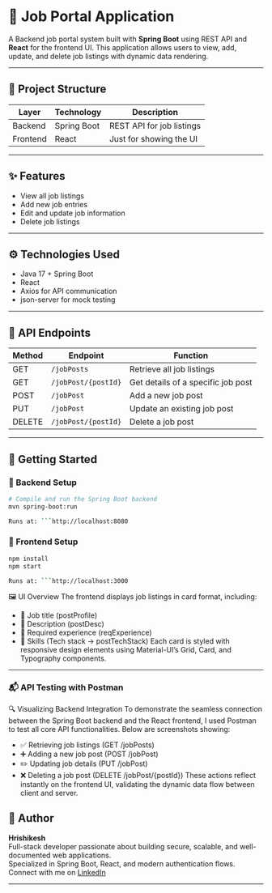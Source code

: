 # 🚀 Job Portal Application

A Backend job portal system built with **Spring Boot** using REST API and **React** for the frontend UI. This application allows users to view, add, update, and delete job listings with dynamic data rendering.

---

## 📁 Project Structure

| Layer      | Technology           | Description                         |
|------------|----------------------|-------------------------------------|
| Backend    | Spring Boot          | REST API for job listings           |
| Frontend   | React                | Just for showing the UI             |

---

## ✨ Features

- View all job listings
- Add new job entries
- Edit and update job information
- Delete job listings

---

## ⚙️ Technologies Used

- Java 17 + Spring Boot
- React
- Axios for API communication
- json-server for mock testing

---

## 📡 API Endpoints

| Method | Endpoint             | Function                             |
|--------|----------------------|--------------------------------------|
| GET    | `/jobPosts`          | Retrieve all job listings            |
| GET    | `/jobPost/{postId}`  | Get details of a specific job post   |
| POST   | `/jobPost`           | Add a new job post                   |
| PUT    | `/jobPost`           | Update an existing job post          |
| DELETE | `/jobPost/{postId}`  | Delete a job post                    |

---

## 🚀 Getting Started

### 📌 Backend Setup

```bash
# Compile and run the Spring Boot backend
mvn spring-boot:run

Runs at: ```http://localhost:8080

```
### 🎨 Frontend Setup

```bash
npm install
npm start

Runs at: ```http://localhost:3000
```

🖼️ UI Overview
The frontend displays job listings in card format, including:
- 🔹 Job title (postProfile)
- 🔹 Description (postDesc)
- 🔹 Required experience (reqExperience)
- 🔹 Skills (Tech stack → postTechStack)
Each card is styled with responsive design elements using Material-UI’s Grid, Card, and Typography components.

---

### 📬 API Testing with Postman

🔍 Visualizing Backend Integration
To demonstrate the seamless connection between the Spring Boot backend and the React frontend, I used Postman to test all core API functionalities. Below are screenshots showing:
- ✅ Retrieving job listings (GET /jobPosts)
- ➕ Adding a new job post (POST /jobPost)
- ✏️ Updating job details (PUT /jobPost)
- ❌ Deleting a job post (DELETE /jobPost/{postId})
These actions reflect instantly on the frontend UI, validating the dynamic data flow between client and server.


## 👤 Author

**Hrishikesh**  
Full-stack developer passionate about building secure, scalable, and well-documented web applications.  
Specialized in Spring Boot, React, and modern authentication flows.  
Connect with me on [LinkedIn](https://www.linkedin.com/in/hrishikesh015)

---
